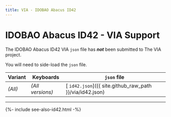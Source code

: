 ```yaml
---
title: VIA - IDOBAO Abacus ID42
---
```


# IDOBAO Abacus ID42 - VIA Support

<i class="fas fa-exclamation-triangle"></i> The IDOBAO Abacus ID42 VIA `json` file has ***not*** been submitted to The VIA project.

You will need to side-load the `json` file.  <!-- Read the instructions in the [VIA Manual](../manuals/id42/via.html) on how to do this. -->


| Variant | Keyboards        | `json` file |
|---------|------------------|-------------|
| *(All)* | *(All versions)* | [<i class="fas fa-code"></i> `id42.json`]({{ site.github_raw_path }}/via/id42.json) |


---

{%- include see-also-id42.html -%}
